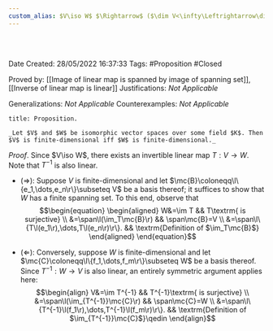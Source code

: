 ```yaml
---
custom_alias: $V\iso W$ $\Rightarrow$ ($\dim V<\infty\Leftrightarrow\dim W<\infty$)
---
```


<br />
<br />

Date Created: 28/05/2022 16:37:33
Tags: #Proposition #Closed

Proved by: [[Image of linear map is spanned by image of spanning set]], [[Inverse of linear map is linear]]
Justifications: _Not Applicable_

Generalizations: _Not Applicable_
Counterexamples: _Not Applicable_

``` ad-Proposition
title: Proposition.

_Let $V$ and $W$ be isomorphic vector spaces over some field $K$. Then $V$ is finite-dimensional iff $W$ is finite-dimensional._

```

_Proof_. Since $V\iso W$, there exists an invertible linear map $T:V\to W$. Note that $T^{-1}$ is also linear.
* ($\Rightarrow$): Suppose $V$ is finite-dimensional and let $\mc{B}\coloneqq\l\{e_1,\dots,e_n\r\}\subseteq V$ be a basis thereof; it suffices to show that $W$ has a finite spanning set. To this end, observe that
$$\begin{equation}
    \begin{aligned}
        W&=\im T && T\textrm{ is surjective} \\
        &=\span\l(\im_T\mc{B}\r) && \span\mc{B}=V \\
        &=\span\l\{T\l(e_1\r),\dots,T\l(e_n\r)\r\}. && \textrm{Definition of $\im_T\mc{B}$}
    \end{aligned}
\end{equation}$$

* ($\Leftarrow$): Conversely, suppose $W$ is finite-dimensional and let $\mc{C}\coloneqq\l\{f_1,\dots,f_m\r\}\subseteq W$ be a basis thereof. Since $T^{-1}:W\to V$ is also linear, an entirely symmetric argument applies here:
$$\begin{align}
    V&=\im T^{-1} && T^{-1}\textrm{ is surjective} \\
    &=\span\l(\im_{T^{-1}}\mc{C}\r) && \span\mc{C}=W \\
    &=\span\l\{T^{-1}\l(f_1\r),\dots,T^{-1}\l(f_m\r)\r\}. && \textrm{Definition of $\im_{T^{-1}}\mc{C}$}\qedin
\end{align}$$
